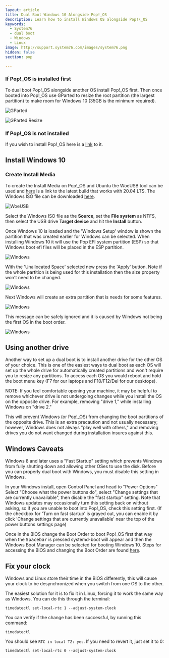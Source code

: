 ```yaml
---
layout: article
title: Dual Boot Windows 10 Alongside Pop!_OS
description: Learn how to install Windows OS alongside Pop!\_OS
keywords:
  - System76
  - dual boot
  - Windows
  - Linux
image: http://support.system76.com/images/system76.png
hidden: false
section: pop

---
```


### If Pop!\_OS is installed first

To dual boot Pop!\_OS alongside another OS install Pop!\_OS first. Then once booted into Pop!\_OS use GParted to resize the root partition (the largest partition) to make room for Windows 10 (35GB is the minimum required).  

![GParted](/images/dual-booting/gparted.png)

![GParted Resize](/images/dual-booting/gparted-resize.png)

### If Pop!\_OS is not installed

If you wish to install Pop!\_OS here is a [link](/articles/install-pop/) to it.

## Install Windows 10

### Create Install Media

To create the Install Media on Pop!\_OS and Ubuntu the WoeUSB tool can be used and [here](https://www.dropbox.com/s/8emsfrqkqmf9km9/woeusb_3.3.1a_amd64.deb?dl=0) is a link to the latest build that works with 20.04 LTS. The Windows ISO file can be downloaded [here](https://www.microsoft.com/en-us/software-download/windows10ISO).

![WoeUSB](/images/dual-booting/woeusb.png)

Select the Windows ISO file as the **Source**, set the **File system** as NTFS, then select the USB drive **Target device** and hit the **Install** button. 

Once Windows 10 is loaded and the 'Windows Setup' window is shown the partition that was created earlier for Windows can be selected. When installing Windows 10 it will use the Pop EFI system partition (ESP) so that Windows boot efi files will be placed in the ESP partition.

![Windows](/images/dual-booting/windows-partitioning.png)

With the 'Unallocated Space' selected new press the 'Apply' button. Note if the whole partition is being used for this installation then the size property won't need to be changed.

![Windows](/images/dual-booting/windows-partitioning-2.png)

Next Windows will create an extra partition that is needs for some features.

![Windows](/images/dual-booting/windows-partitioning-3.png)

This message can be safely ignored and it is caused by Windows not being the first OS in the boot order.

![Windows](/images/dual-booting/windows-partitioning-4.png)

## Using another drive

Another way to set up a dual boot is to install another drive for the other OS of your choice. This is one of the easiest ways to dual boot as each OS will set up the whole drive for automatically created partitions and won't require you to resize any partitions. To access each OS you would reboot and hold the boot menu key (F7 for our laptops and F10/F12/Del for our desktops).

NOTE: If you feel comfortable opening your machine, it may be helpful to remove whichever drive is not undergoing changes while you install the OS on the opposite drive. For example, removing "drive 1," while installing Windows on "drive 2."

This will prevent Windows (or Pop!_OS) from changing the boot partitions of the opposite drive. This is an extra precaution and not usually necessary; however, Windows does not always "play well with others," and removing drives you do not want changed during installation insures against this.

## Windows Caveats

Windows 8 and later uses a "Fast Startup" setting which prevents Windows from fully shutting down and allowing other OSes to use the disk. Before you can properly dual boot with Windows, you must disable this setting in Windows.

In your Windows install, open Control Panel and head to "Power Options" Select "Choose what the power buttons do", select "Change settings that are currently unavailable", then disable the "fast startup" setting. Note that Windows updates may occasionally turn this setting back on without asking, so if you are unable to boot into Pop!\_OS, check this setting first. (If the checkbox for 'Turn on fast startup' is grayed out, you can enable it by click 'Change settings that are currently unavailable' near the top of the power buttons settings page)

Once in the BIOS change the Boot Order to boot Pop!\_OS first that way when the <kbd>Spacebar</kbd> is pressed systemd-boot will appear and then the Windows Boot Manager can be selected for booting Windows 10. Steps for accessing the BIOS and changing the Boot Order are found [here](/articles/boot-menu/).

## Fix your clock

Windows and Linux store their time in the BIOS differently, this will cause your clock to be desynchronized when you switch from one OS to the other.

The easiest solution for it is to fix it in Linux, forcing it to work the same way as Windows. You can do this through the terminal:

```
timedatectl set-local-rtc 1 --adjust-system-clock
```

You can verify if the change has been successful, by running this command:

```
timedatectl
```

You should see `RTC in local TZ: yes`. 
If you need to revert it, just set it to 0:

```
timedatectl set-local-rtc 0 --adjust-system-clock
```
